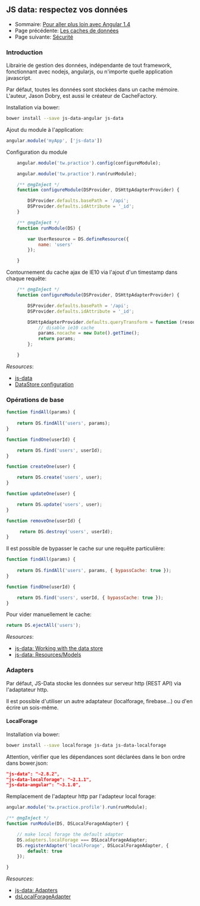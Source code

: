## JS data: respectez vos données

* Sommaire: [Pour aller plus loin avec Angular 1.4](02.00.angular-intermediate.documentation-fr.md)
* Page précédente: [Les caches de données](02.01.data.cache-fr.md)
* Page suivante: [Sécurité](02.03.security-fr.md)

### Introduction

Librairie de gestion des données, indépendante de tout framework, fonctionnant avec nodejs, angularjs, ou n'importe quelle application javascript.

Par défaut, toutes les données sont stockées dans un cache mémoire. L'auteur, Jason Dobry, est aussi le créateur de CacheFactory. 

Installation via bower:

``` bash
bower install --save js-data-angular js-data
```

Ajout du module à l'application:
``` js
angular.module('myApp', ['js-data'])
```

Configuration du module
``` js
    angular.module('tw.practice').config(configureModule);

    angular.module('tw.practice').run(runModule);

    /** @ngInject */
    function configureModule(DSProvider, DSHttpAdapterProvider) {

        DSProvider.defaults.basePath = '/api';
        DSProvider.defaults.idAttribute = '_id';
    }

    /** @ngInject */
    function runModule(DS) {

        var UserResource = DS.defineResource({
            name: 'users'
        });

    }
```

Contournement du cache ajax de IE10 via l'ajout d'un timestamp dans chaque requête:

``` js
    /** @ngInject */
    function configureModule(DSProvider, DSHttpAdapterProvider) {

        DSProvider.defaults.basePath = '/api';
        DSProvider.defaults.idAttribute = '_id';

        DSHttpAdapterProvider.defaults.queryTransform = function (resource, params) {
            // disable ie10 cache
            params.nocache = new Date().getTime();
            return params;
        };

    }
```

*Resources*:

* [js-data](http://www.js-data.io)
* [DataStore configuration](http://www.js-data.io/v2.8/docs/dsdefaults)


### Opérations de base

``` js
function findAll(params) {
            
    return DS.findAll('users', params);
}

function findOne(userId) {

    return DS.find('users', userId);
}

function createOne(user) {

    return DS.create('users', user);
}

function updateOne(user) {

    return DS.update('users', user);
}

function removeOne(userId) {

     return DS.destroy('users', userId);
}
```

Il est possible de bypasser le cache sur une requête particulière:

``` js
function findAll(params) {
            
    return DS.findAll('users', params, { bypassCache: true });
}

function findOne(userId) {

    return DS.find('users', userId, { bypassCache: true });
}

```

Pour vider manuellement le cache:

``` js
return DS.ejectAll('users');
```

*Resources*:

* [js-data: Working with the data store](http://www.js-data.io/v2.8/docs/working-with-the-data-store)
* [js-data: Resources/Models](http://www.js-data.io/docs/resources)


### Adapters

Par défaut, JS-Data stocke les données sur serveur http (REST API) via l'adaptateur http.

Il est possible d'utiliser un autre adaptateur (localforage, firebase...) ou d'en écrire un sois-même.

#### LocalForage

Installation via bower:
``` bash
bower install --save localforage js-data js-data-localforage
```

Attention, vérifier que les dépendances sont déclarées dans le bon ordre dans bower.json:

``` json
"js-data": "~2.8.2",
"js-data-localforage": "~2.1.1",
"js-data-angular": "~3.1.0",
``` 

Remplacement de l'adapteur http par l'adapteur local forage:

``` js
angular.module('tw.practice.profile').run(runModule);

/** @ngInject */
function runModule(DS, DSLocalForageAdapter) {

    // make local forage the default adapter
    DS.adapters.localForage === DSLocalForageAdapter;
    DS.registerAdapter('localForage', DSLocalForageAdapter, {
        default: true
    });

}
```


*Resources*:

* [js-data: Adapters](http://www.js-data.io/docs/working-with-adapters)
* [dsLocalForageAdapter](http://www.js-data.io/v2.8/docs/dslocalforageadapter)

